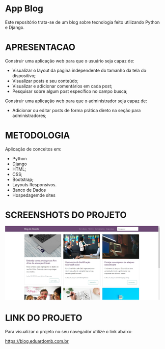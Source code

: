 # App Blog
Este repositório trata-se de um blog sobre tecnologia feito utilizando Python e Django.

# APRESENTACAO
Construir uma aplicação web para que o usuário seja capaz de:
- Visualizar o layout da pagina independente do tamanho da tela do dispositivo;
- Visualizar posts e seu conteúdo;
- Visualizar e adicionar comentários em cada post;
- Pesquisar sobre algum post específico no campo busca;

Construir uma aplicação web para que o administrador seja capaz de:
- Adicionar ou editar posts de forma prática direto na seção para administradores;

# METODOLOGIA
Aplicação de conceitos em:
- Python
- Django
- HTML;
- CSS;
- Bootstrap;
- Layouts Responsivos.
- Banco de Dados
- Hospedagemde sites

# SCREENSHOTS DO PROJETO

![Screenshot](./screenshot/screenshot.jpg)

# LINK DO PROJETO
Para visualizar o projeto no seu navegador utilize o link abaixo:

https://blog.eduardomb.com.br
